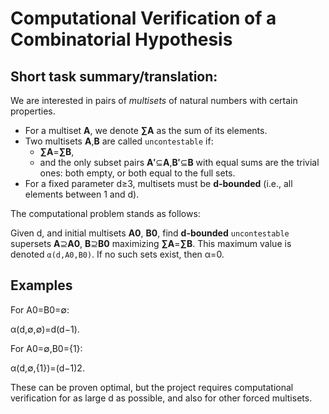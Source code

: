 # Computational Verification of a Combinatorial Hypothesis

## Short task summary/translation:

We are interested in pairs of *multisets* of natural numbers with certain properties.
- For a multiset **A**, we denote **∑A** as the sum of its elements.
- Two multisets **A**,**B** are called `uncontestable` if:
  - **∑A**=**∑B**,
  - and the only subset pairs **A′**⊆**A**,**B′**⊆**B** with equal sums are the trivial ones: both empty, or both equal to the full sets.
- For a fixed parameter d≥3, multisets must be **d-bounded** (i.e., all elements between 1 and d).

The computational problem stands as follows:

Given d, and initial multisets **A0**, **B0**, find **d-bounded** `uncontestable` supersets **A**⊇**A0**, **B**⊇**B0** maximizing **∑A**=**∑B**.
This maximum value is denoted `α(d,A0,B0)`.
If no such sets exist, then α=0.

## Examples

For A0=B0=∅:

α(d,∅,∅)=d(d−1).

For A0=∅,B0={1}:

α(d,∅,{1})=(d−1)2.

These can be proven optimal, but the project requires computational verification for as large 
d as possible, and also for other forced multisets.
